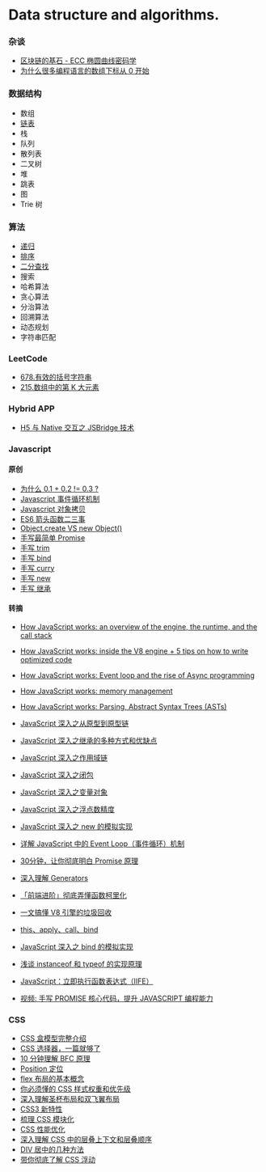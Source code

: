 # Data structure and algorithms.

### 杂谈

* [区块链的基石 - ECC 椭圆曲线密码学](docs/ecc.md)
* [为什么很多编程语言的数组下标从 0 开始](docs/why-array-index-starts-from-zero.md)

### 数据结构

* 数组
* [链表](docs/linked-list/README.md)
* 栈
* 队列
* 散列表
* 二叉树
* 堆
* 跳表
* 图
* Trie 树

### 算法

* [递归](docs/recursion.md)
* [排序](docs/sort/README.md)
* [二分查找](docs/binary-search.md)
* 搜索
* 哈希算法
* 贪心算法
* 分治算法
* 回溯算法
* 动态规划
* 字符串匹配

### LeetCode

* [678.有效的括号字符串](docs/leetcode/678.md)
* [215.数组中的第 K 大元素](docs/leetcode/215.md)

### Hybrid APP

* [H5 与 Native 交互之 JSBridge 技术](https://segmentfault.com/a/1190000010356403?utm_source=sf-similar-article)


### Javascript

#### 原创
* [为什么 0.1 + 0.2 != 0.3 ?](docs/floating-point.md)
* [Javascript 事件循环机制](docs/event-loop.md)
* [Javascript 对象拷贝](docs/clone.md)
* [ES6 箭头函数二三事](docs/arrow-function.md)
* [Object.create VS new Object()](docs/object.md)
* [手写最简单 Promise](docs/simple-promise.md)
* [手写 trim](docs/trim.md)
* [手写 bind](docs/bind.md)
* [手写 curry](docs/curry.md)
* [手写 new](docs/new.md)
* [手写 继承](docs/extend.md)

#### 转摘
* [How JavaScript works: an overview of the engine, the runtime, and the call stack](https://blog.sessionstack.com/how-does-javascript-actually-work-part-1-b0bacc073cf)
* [How JavaScript works: inside the V8 engine + 5 tips on how to write optimized code](https://blog.sessionstack.com/how-javascript-works-inside-the-v8-engine-5-tips-on-how-to-write-optimized-code-ac089e62b12e)
* [How JavaScript works: Event loop and the rise of Async programming](https://blog.sessionstack.com/how-javascript-works-event-loop-and-the-rise-of-async-programming-5-ways-to-better-coding-with-2f077c4438b5)
* [How JavaScript works: memory management](https://blog.sessionstack.com/how-javascript-works-memory-management-how-to-handle-4-common-memory-leaks-3f28b94cfbec)
* [How JavaScript works: Parsing, Abstract Syntax Trees (ASTs)](https://blog.sessionstack.com/how-javascript-works-parsing-abstract-syntax-trees-asts-5-tips-on-how-to-minimize-parse-time-abfcf7e8a0c8)


* [JavaScript 深入之从原型到原型链](https://github.com/mqyqingfeng/Blog/issues/2)
* [JavaScript 深入之继承的多种方式和优缺点](https://github.com/mqyqingfeng/Blog/issues/16)
* [JavaScript 深入之作用域链](https://github.com/mqyqingfeng/Blog/issues/6)
* [JavaScript 深入之闭包](https://github.com/mqyqingfeng/Blog/issues/9)
* [JavaScript 深入之变量对象](https://github.com/mqyqingfeng/Blog/issues/5)
* [JavaScript 深入之浮点数精度](https://github.com/mqyqingfeng/Blog/issues/155)
* [JavaScript 深入之 new 的模拟实现](https://github.com/mqyqingfeng/Blog/issues/13)


* [详解 JavaScript 中的 Event Loop（事件循环）机制](https://zhuanlan.zhihu.com/p/33058983)
* [30分钟，让你彻底明白 Promise 原理](https://mengera88.github.io/2017/05/18/Promise%E5%8E%9F%E7%90%86%E8%A7%A3%E6%9E%90/)
* [深入理解 Generators](http://www.alloyteam.com/2016/02/generators-in-depth/)
* [「前端进阶」彻底弄懂函数柯里化](https://juejin.cn/post/6844903882208837645)
* [一文搞懂 V8 引擎的垃圾回收](https://juejin.cn/post/6844904016325902344)
* [this、apply、call、bind](https://juejin.cn/post/6844903496253177863)
* [JavaScript 深入之 bind 的模拟实现](https://github.com/mqyqingfeng/Blog/issues/12)
* [浅谈 instanceof 和 typeof 的实现原理](https://juejin.cn/post/6844903613584654344)
* [JavaScript：立即执行函数表达式（IIFE）](https://segmentfault.com/a/1190000003985390)
* [视频: 手写 PROMISE 核心代码，提升 JAVASCRIPT 编程能力](https://www.bilibili.com/video/BV137411e7KA?p=2)


### CSS

* [CSS 盒模型完整介绍](https://segmentfault.com/a/1190000013069516)
* [CSS 选择器，一篇就够了](https://segmentfault.com/a/1190000013424772)
* [10 分钟理解 BFC 原理](https://zhuanlan.zhihu.com/p/25321647)
* [Position 定位](https://developer.mozilla.org/zh-CN/docs/Learn/CSS/CSS_layout/Positioning)
* [flex 布局的基本概念](https://developer.mozilla.org/zh-CN/docs/Web/CSS/CSS_Flexible_Box_Layout/Basic_Concepts_of_Flexbox)
* [你必须懂的 CSS 样式权重和优先级](https://zhuanlan.zhihu.com/p/41604775)
* [深入理解圣杯布局和双飞翼布局](https://juejin.cn/post/6844903817104850952)
* [CSS3 新特性](https://segmentfault.com/a/1190000010780991)
* [梳理 CSS 模块化](https://juejin.cn/post/6844904034281734151#heading-9)
* [CSS 性能优化](https://blog.csdn.net/weixin_43883485/article/details/103504171)
* [深入理解 CSS 中的层叠上下文和层叠顺序](https://www.zhangxinxu.com/wordpress/2016/01/understand-css-stacking-context-order-z-index/)
* [DIV 居中的几种方法](https://juejin.cn/post/6844903821529841671)
* [带你彻底了解 CSS 浮动](https://segmentfault.com/a/1190000012739764)







